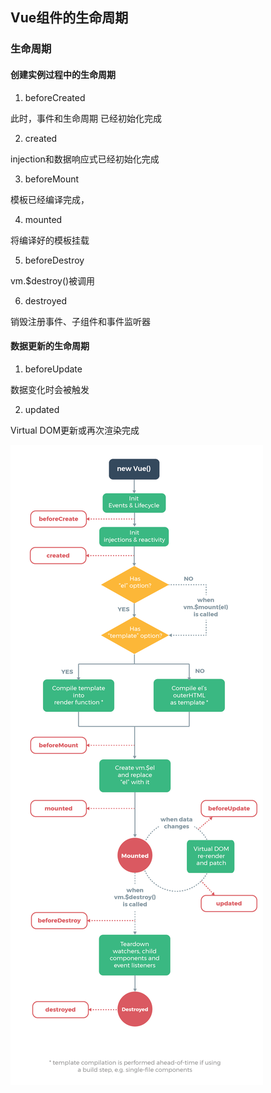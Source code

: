 ## Vue组件的生命周期

### 生命周期

#### 创建实例过程中的生命周期

1. beforeCreated
 
  此时，事件和生命周期 已经初始化完成

2. created
  
  injection和数据响应式已经初始化完成

3. beforeMount

  模板已经编译完成，

4. mounted

  将编译好的模板挂载
  

5. beforeDestroy

  vm.$destroy()被调用

6. destroyed

销毁注册事件、子组件和事件监听器

#### 数据更新的生命周期
1. beforeUpdate
 
  数据变化时会被触发

2. updated
  
  Virtual DOM更新或再次渲染完成

![生命周期](/images/lifecycle.png)

